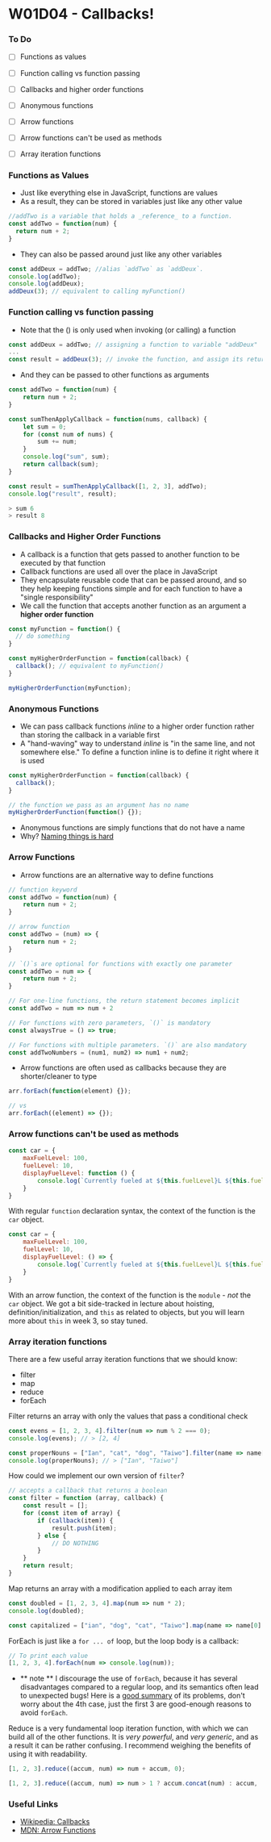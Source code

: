 # W01D04 - Callbacks!

### To Do
- [ ] Functions as values
- [ ] Function calling vs function passing
- [ ] Callbacks and higher order functions
- [ ] Anonymous functions
- [ ] Arrow functions
- [ ] Arrow functions can't be used as methods
- [ ] Array iteration functions


### Functions as Values
- Just like everything else in JavaScript, functions are values
- As a result, they can be stored in variables just like any other value

```js
//addTwo is a variable that holds a _reference_ to a function.
const addTwo = function(num) {
  return num + 2;
}
```

- They can also be passed around just like any other variables

```js
const addDeux = addTwo; //alias `addTwo` as `addDeux`.
console.log(addTwo);
console.log(addDeux);
addDeux(3); // equivalent to calling myFunction()
```

### Function calling vs function passing
- Note that the () is only used when invoking (or calling) a function
```js
const addDeux = addTwo; // assigning a function to variable "addDeux"
...
const result = addDeux(3); // invoke the function, and assign its return value to variable "result"
```

- And they can be passed to other functions as arguments

```js
const addTwo = function(num) {
    return num + 2;
}

const sumThenApplyCallback = function(nums, callback) {
    let sum = 0;
    for (const num of nums) {
        sum += num;
    }
    console.log("sum", sum);
    return callback(sum);
}

const result = sumThenApplyCallback([1, 2, 3], addTwo);
console.log("result", result);

> sum 6
> result 8
```

### Callbacks and Higher Order Functions
- A callback is a function that gets passed to another function to be executed by that function
- Callback functions are used all over the place in JavaScript
- They encapsulate reusable code that can be passed around, and so they help keeping functions simple and for each function to have a "single responsibility"
- We call the function that accepts another function as an argument a **higher order function**

```js
const myFunction = function() {
  // do something
}

const myHigherOrderFunction = function(callback) {
  callback(); // equivalent to myFunction()
}

myHigherOrderFunction(myFunction);
```


### Anonymous Functions
- We can pass callback functions _inline_ to a higher order function rather than storing the callback in a variable first
- A "hand-waving" way to understand _inline_ is "in the same line, and not somewhere else." To define a function inline is to define it right where it is used

```js
const myHigherOrderFunction = function(callback) {
  callback();
}

// the function we pass as an argument has no name
myHigherOrderFunction(function() {});
```

- Anonymous functions are simply functions that do not have a name
- Why? [Naming things is hard](https://martinfowler.com/bliki/TwoHardThings.html)

### Arrow Functions
- Arrow functions are an alternative way to define functions

```js
// function keyword
const addTwo = function(num) {
    return num + 2;
}

// arrow function
const addTwo = (num) => {
    return num + 2;
}

// `()`s are optional for functions with exactly one parameter
const addTwo = num => {
    return num + 2;
}

// For one-line functions, the return statement becomes implicit
const addTwo = num => num + 2

// For functions with zero parameters, `()` is mandatory
const alwaysTrue = () => true;

// For functions with multiple parameters. `()` are also mandatory
const addTwoNumbers = (num1, num2) => num1 + num2;
```

- Arrow functions are often used as callbacks because they are shorter/cleaner to type

```js
arr.forEach(function(element) {});

// vs
arr.forEach((element) => {});
```

### Arrow functions can't be used as methods
```js
const car = {
    maxFuelLevel: 100,
    fuelLevel: 10,
    displayFuelLevel: function () {
        console.log(`Currently fueled at ${this.fuelLevel}L ${this.fuelLevel / this.maxFuelLevel * 100}% of max`);
    }
}
```

With regular `function` declaration syntax, the context of the function is the `car` object.

```js
const car = {
    maxFuelLevel: 100,
    fuelLevel: 10,
    displayFuelLevel: () => {
        console.log(`Currently fueled at ${this.fuelLevel}L ${this.fuelLevel / this.maxFuelLevel * 100}% of max`);
    }
}
```
With an arrow function, the context of the function is the `module` - _not_ the `car` object. We got a bit side-tracked in lecture about hoisting, definition/initialization, and `this` as related to objects, but you will learn more about `this` in week 3, so stay tuned.

### Array iteration functions
There are a few useful array iteration functions that we should know:
 - filter
 - map
 - reduce
 - forEach

Filter returns an array with only the values that pass a conditional check

```js
const evens = [1, 2, 3, 4].filter(num => num % 2 === 0);
console.log(evens); // > [2, 4]

const properNouns = ["Ian", "cat", "dog", "Taiwo"].filter(name => name[0].toUpperCase() === name[0]);
console.log(properNouns); // > ["Ian", "Taiwo"]
```

How could we implement our own version of `filter`?

```js
// accepts a callback that returns a boolean
const filter = function (array, callback) {
    const result = [];
    for (const item of array) {
        if (callback(item)) {
            result.push(item);
        } else {
            // DO NOTHING
        }
    }
    return result;
}
```


Map returns an array with a modification applied to each array item

```js
const doubled = [1, 2, 3, 4].map(num => num * 2);
console.log(doubled);

const capitalized = ["ian", "dog", "cat", "Taiwo"].map(name => name[0].toUpperCase() + name.slice(1));
```

ForEach is just like a `for ... of` loop, but the loop body is a callback:

```js
// To print each value
[1, 2, 3, 4].forEach(num => console.log(num));
```
 - ** note ** I discourage the use of `forEach`, because it has several disadvantages compared to a regular loop, and its semantics often lead to unexpected bugs! Here is a [good summary](https://www.designcise.com/web/tutorial/when-not-to-use-the-javascript-foreach-loop) of its problems, don't worry about the 4th case, just the first 3 are good-enough reasons to avoid `forEach`.

Reduce is a very fundamental loop iteration function, with which we can build all of the other functions.  It is _very powerful_, and _very generic_, and as a result it can be rather confusing. I recommend weighing the benefits of using it with readability.

 ```js
[1, 2, 3].reduce((accum, num) => num + accum, 0);

[1, 2, 3].reduce((accum, num) => num > 1 ? accum.concat(num) : accum, [])
 ```

### Useful Links
* [Wikipedia: Callbacks](https://en.wikipedia.org/wiki/Callback_(computer_programming))
* [MDN: Arrow Functions](https://developer.mozilla.org/en-US/docs/Web/JavaScript/Reference/Functions/Arrow_functions)
